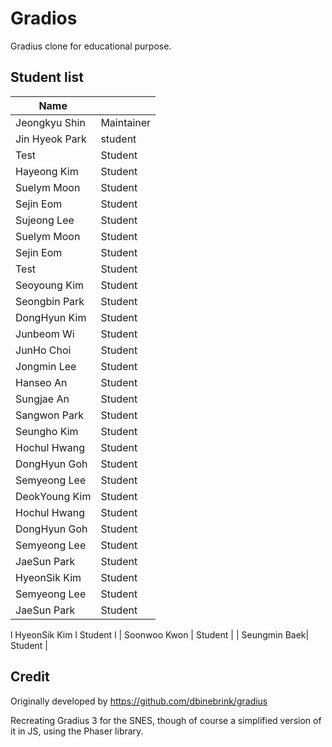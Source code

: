 # Gradios

Gradius clone for educational purpose.

## Student list

| Name         |            |
|--------------|------------|
| Jeongkyu Shin| Maintainer |
| Jin Hyeok Park| student   |
| Test         | Student    |
| Hayeong Kim  | Student    |
| Suelym Moon  | Student    |
| Sejin Eom    | Student    |
| Sujeong Lee  | Student    |
| Suelym Moon  | Student    |
| Sejin Eom    | Student    |
| Test         | Student    |
| Seoyoung Kim| Student     |
| Seongbin Park| Student    |
| DongHyun Kim | Student    |
| Junbeom Wi   | Student    |
| JunHo Choi   | Student    |
| Jongmin Lee  | Student    |
| Hanseo An    | Student    |
| Sungjae An   | Student    |
| Sangwon Park | Student    |
| Seungho Kim  | Student    |
| Hochul Hwang | Student    |
| DongHyun Goh | Student    |
| Semyeong Lee | Student    |
| DeokYoung Kim| Student    |
| Hochul Hwang | Student    |
| DongHyun Goh | Student    |
| Semyeong Lee | Student    |
| JaeSun Park  | Student    |
| HyeonSik Kim | Student    |
| Semyeong Lee|Student|
| JaeSun Park  | Student   |
l HyeonSik Kim l Student   l
| Soonwoo Kwon | Student    |
| Seungmin Baek| Student	  |

## Credit

Originally developed by https://github.com/dbinebrink/gradius

Recreating Gradius 3 for the SNES, though of course a simplified version of it in JS, using the Phaser library.

